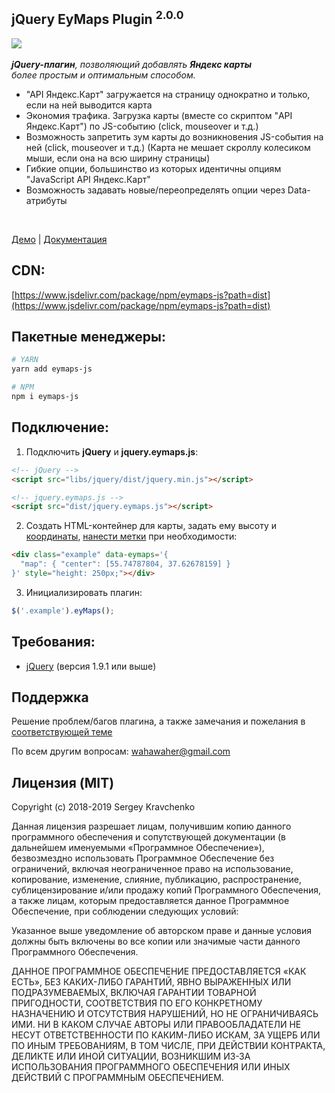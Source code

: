 jQuery EyMaps Plugin <sup>2.0.0</sup>
-------
[![](https://data.jsdelivr.com/v1/package/npm/eymaps-js/badge)](https://www.jsdelivr.com/package/npm/eymaps-js) <br><br>
_**jQuery-плагин**, позволяющий добавлять **Яндекс карты**  
более простым и оптимальным способом._

* "API Яндекс.Карт" загружается на страницу однократно и только, если на ней выводится карта
* Экономия трафика. Загрузка карты (вместе со скриптом "API Яндекс.Карт") по JS-событию (click, mouseover и т.д.)
* Возможность запретить зум карты до возникновения JS-события на ней (click, mouseover и т.д.) (Карта не мешает скроллу колесиком мыши, если она на всю ширину страницы)
* Гибкие опции, большинство из которых идентичны опциям "JavaScript API Яндекс.Карт"
* Возможность задавать новые/переопределять опции через Data-атрибуты

<br>

[Демо](https://wahawaher.github.io/eymaps-js#demo) | [Документация](https://wahawaher.github.io/eymaps-js)

## CDN:
[https://www.jsdelivr.com/package/npm/eymaps-js?path=dist](https://www.jsdelivr.com/package/npm/eymaps-js?path=dist)

## Пакетные менеджеры:
```sh
# YARN
yarn add eymaps-js

# NPM
npm i eymaps-js
```

## Подключение:

1. Подключить **jQuery** и **jquery.eymaps.js**:
```html
<!-- jQuery -->
<script src="libs/jquery/dist/jquery.min.js"></script>

<!-- jquery.eymaps.js -->
<script src="dist/jquery.eymaps.js"></script>
```

2. Создать HTML-контейнер для карты, задать ему высоту и  [координаты](http://dimik.github.io/ymaps/examples/location-tool/),  [нанести метки](http://wahawaher.loc/eymaps-js/#examples-marks)  при необходимости:
```html
<div class="example" data-eymaps='{
  "map": { "center": [55.74787804, 37.62678159] }
}' style="height: 250px;"></div>
```

3. Инициализировать плагин:
```javascript
$('.example').eyMaps();
```

## Требования:
- [jQuery](http://jquery.com/download/) (версия 1.9.1 или выше)

## Поддержка
Решение проблем/багов плагина, а также замечания и пожелания в [соответствующей теме](http://github.com/WahaWaher/eymaps-js/issues)

По всем другим вопросам:  [wahawaher@gmail.com](mailto:wahawaher@gmail.com "Написать на wahawaher@gmail.com")

## Лицензия (MIT)
Copyright (c) 2018-2019 Sergey Kravchenko

Данная лицензия разрешает лицам, получившим копию данного программного обеспечения и сопутствующей документации (в дальнейшем именуемыми «Программное Обеспечение»), безвозмездно использовать Программное Обеспечение без ограничений, включая неограниченное право на использование, копирование, изменение, слияние, публикацию, распространение, сублицензирование и/или продажу копий Программного Обеспечения, а также лицам, которым предоставляется данное Программное Обеспечение, при соблюдении следующих условий:

Указанное выше уведомление об авторском праве и данные условия должны быть включены во все копии или значимые части данного Программного Обеспечения.

ДАННОЕ ПРОГРАММНОЕ ОБЕСПЕЧЕНИЕ ПРЕДОСТАВЛЯЕТСЯ «КАК ЕСТЬ», БЕЗ КАКИХ-ЛИБО ГАРАНТИЙ, ЯВНО ВЫРАЖЕННЫХ ИЛИ ПОДРАЗУМЕВАЕМЫХ, ВКЛЮЧАЯ ГАРАНТИИ ТОВАРНОЙ ПРИГОДНОСТИ, СООТВЕТСТВИЯ ПО ЕГО КОНКРЕТНОМУ НАЗНАЧЕНИЮ И ОТСУТСТВИЯ НАРУШЕНИЙ, НО НЕ ОГРАНИЧИВАЯСЬ ИМИ. НИ В КАКОМ СЛУЧАЕ АВТОРЫ ИЛИ ПРАВООБЛАДАТЕЛИ НЕ НЕСУТ ОТВЕТСТВЕННОСТИ ПО КАКИМ-ЛИБО ИСКАМ, ЗА УЩЕРБ ИЛИ ПО ИНЫМ ТРЕБОВАНИЯМ, В ТОМ ЧИСЛЕ, ПРИ ДЕЙСТВИИ КОНТРАКТА, ДЕЛИКТЕ ИЛИ ИНОЙ СИТУАЦИИ, ВОЗНИКШИМ ИЗ-ЗА ИСПОЛЬЗОВАНИЯ ПРОГРАММНОГО ОБЕСПЕЧЕНИЯ ИЛИ ИНЫХ ДЕЙСТВИЙ С ПРОГРАММНЫМ ОБЕСПЕЧЕНИЕМ.
